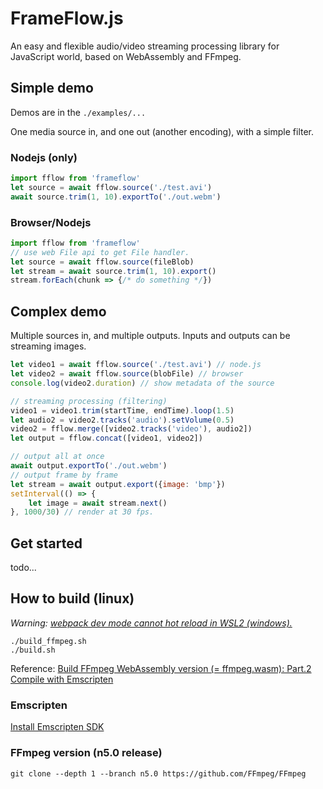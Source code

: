 # FrameFlow.js
An easy and flexible audio/video streaming processing library for JavaScript world, based on WebAssembly and FFmpeg.

## Simple demo
Demos are in the `./examples/...`

One media source in, and one out (another encoding), with a simple filter.
### Nodejs (only)
```JavaScript
import fflow from 'frameflow'
let source = await fflow.source('./test.avi')
await source.trim(1, 10).exportTo('./out.webm')
```

### Browser/Nodejs
```JavaScript
import fflow from 'frameflow'
// use web File api to get File handler.
let source = await fflow.source(fileBlob)
let stream = await source.trim(1, 10).export()
stream.forEach(chunk => {/* do something */})
```

## Complex demo
Multiple sources in, and multiple outputs. Inputs and outputs can be streaming images.

```JavaScript
let video1 = await fflow.source('./test.avi') // node.js
let video2 = await fflow.source(blobFile) // browser
console.log(video2.duration) // show metadata of the source

// streaming processing (filtering)
video1 = video1.trim(startTime, endTime).loop(1.5)
let audio2 = video2.tracks('audio').setVolume(0.5)
video2 = fflow.merge([video2.tracks('video'), audio2])
let output = fflow.concat([video1, video2])

// output all at once
await output.exportTo('./out.webm')
// output frame by frame
let stream = await output.export({image: 'bmp'})
setInterval(() => {
    let image = await stream.next()
}, 1000/30) // render at 30 fps.

```

## Get started
todo...

## How to build (linux)
*Warning: [webpack dev mode cannot hot reload in WSL2 (windows).](https://mbuotidem.github.io/blog/2021/01/09/how-to-hot-reload-auto-refresh-react-app-on-WSL.html)*


```
./build_ffmpeg.sh
./build.sh
```
Reference: [Build FFmpeg WebAssembly version (= ffmpeg.wasm): Part.2 Compile with Emscripten](https://jeromewu.github.io/build-ffmpeg-webassembly-version-part-2-compile-with-emscripten/)


### Emscripten
[Install Emscripten SDK](https://emscripten.org/docs/getting_started/downloads.html#installation-instructions-using-the-emsdk-recommended)

### FFmpeg version (n5.0 release)
```
git clone --depth 1 --branch n5.0 https://github.com/FFmpeg/FFmpeg
```
